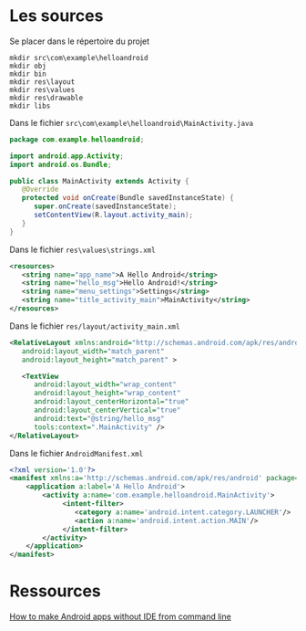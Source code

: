 

# Les sources

Se placer dans le répertoire du projet

```
mkdir src\com\example\helloandroid
mkdir obj
mkdir bin
mkdir res\layout
mkdir res\values
mkdir res\drawable
mkdir libs
```

Dans le fichier `src\com\example\helloandroid\MainActivity.java`

```java
package com.example.helloandroid;

import android.app.Activity;
import android.os.Bundle;

public class MainActivity extends Activity {
   @Override
   protected void onCreate(Bundle savedInstanceState) {
      super.onCreate(savedInstanceState);
      setContentView(R.layout.activity_main);
   }
}
```

Dans le fichier `res\values\strings.xml`

```xml
<resources>
   <string name="app_name">A Hello Android</string>
   <string name="hello_msg">Hello Android!</string>
   <string name="menu_settings">Settings</string>
   <string name="title_activity_main">MainActivity</string>
</resources>
```

Dans le fichier `res/layout/activity_main.xml`

```xml
<RelativeLayout xmlns:android="http://schemas.android.com/apk/res/android" xmlns:tools="http://schemas.android.com/tools"
   android:layout_width="match_parent"
   android:layout_height="match_parent" >

   <TextView
      android:layout_width="wrap_content"
      android:layout_height="wrap_content"
      android:layout_centerHorizontal="true"
      android:layout_centerVertical="true"
      android:text="@string/hello_msg"
      tools:context=".MainActivity" />
</RelativeLayout>
```


Dans le fichier `AndroidManifest.xml`

```xml
<?xml version='1.0'?>
<manifest xmlns:a='http://schemas.android.com/apk/res/android' package='com.example.helloandroid' a:versionCode='0' a:versionName='0'>
    <application a:label='A Hello Android'>
        <activity a:name='com.example.helloandroid.MainActivity'>
             <intent-filter>
                <category a:name='android.intent.category.LAUNCHER'/>
                <action a:name='android.intent.action.MAIN'/>
             </intent-filter>
        </activity>
    </application>
</manifest>
```


# Ressources

[How to make Android apps without IDE from command line](https://medium.com/@authmane512/how-to-build-an-apk-from-command-line-without-ide-7260e1e22676)
